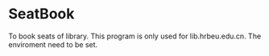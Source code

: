 # SeatBook
To book seats of library.
This program is only used for lib.hrbeu.edu.cn.
The enviroment need to be set.
